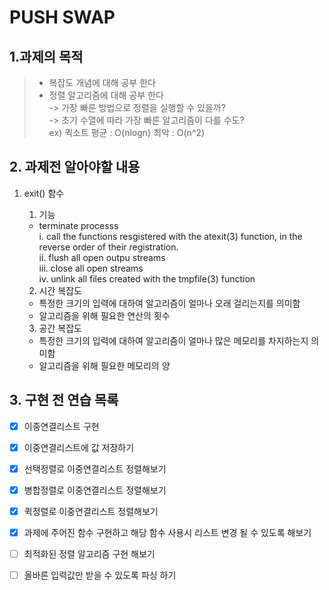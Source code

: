 # PUSH SWAP

## 1.과제의 목적

> - 복잡도 개념에 대해 공부 한다
> - 정렬 알고리즘에 대해 공부 한다  
> -> 가장 빠른 방법으로 정렬을 실행할 수 있을까?  
> -> 초기 수열에 따라 가장 빠른 알고리즘이 다를 수도?  
> ex) 퀵소트 평균 : O(nlogn) 최악 : O(n^2)

## 2. 과제전 알아야할 내용  
1. exit() 함수  
	1. 기능  
	- terminate processs  
		i. call the functions resgistered with the atexit(3) function, in the reverse order of their registration.  
		ii. flush all open outpu streams  
		iii. close all open streams  
		iv. unlink all files created with the tmpfile(3) function  
  
	2. 시간 복잡도  
	- 특정한 크기의 입력에 대하여 알고리즘이 얼마나 오래 걸리는지를 의미함  
	- 알고리즘을 위해 필요한 연산의 횟수  

	3. 공간 복잡도  
	- 특정한 크기의 입력에 대하여 알고리즘이 얼마나 많은 메모리를 차지하는지 의미함  
	- 알고리즘을 위해 필요한 메모리의 양  

## 3. 구현 전 연습 목록  

- [x] 이중연결리스트 구현
- [x] 이중연결리스트에 값 저장하기
- [x] 선택정렬로 이중연결리스트 정렬해보기
- [x] 병합정렬로 이중연결리스트 정렬해보기
- [x] 퀵정렬로 이중연결리스트 정렬해보기
- [x] 과제에 주어진 함수 구현하고 해당 함수 사용시 리스트 변경 될 수 있도록 해보기
- [ ] 최적화된 정렬 알고리즘 구현 해보기
- [ ] 올바른 입력값만 받을 수 있도록 파싱 하기

